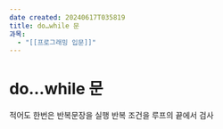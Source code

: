 ```yaml
---
date created: 20240617T035819
title: do…while 문
과목:
  - "[[프로그래밍 입문]]"
---
```


# do…while 문

적어도 한번은 반복문장을 실행
반복 조건을 루프의 끝에서 검사
